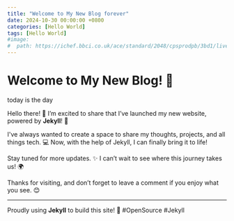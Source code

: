 ```yaml
---
title: "Welcome to My New Blog forever"
date: 2024-10-30 00:00:00 +0800
categories: [Hello World]
tags: [Hello World]
#image: 
#  path: https://ichef.bbci.co.uk/ace/standard/2048/cpsprodpb/3bd1/live/d983c500-6f90-11ef-a0dd-1771b36c4a17.jpg
---
```


# Welcome to My New Blog! 🎉

today is the day

Hello there! 👋 I’m excited to share that I’ve launched my new website, powered by **Jekyll**! 🚀

I've always wanted to create a space to share my thoughts, projects, and all things tech. 💻 Now, with the help of Jekyll, I can finally bring it to life! 

Stay tuned for more updates. ✨ I can’t wait to see where this journey takes us! 🌍

Thanks for visiting, and don’t forget to leave a comment if you enjoy what you see. 😊

---

Proudly using **Jekyll** to build this site! 💪 #OpenSource #Jekyll
